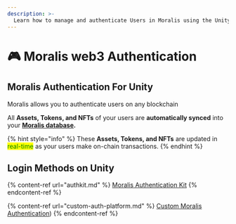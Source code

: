 ```yaml
---
description: >-
  Learn how to manage and authenticate Users in Moralis using the Unity SDK
---
```


# 🎮 Moralis web3 Authentication

## Moralis Authentication For Unity

Moralis allows you to authenticate users on any blockchain

All **Assets, Tokens, and NFTs** of your users are **automatically synced** into your [**Moralis database**](../database/)**.**

{% hint style="info" %}
These **Assets, Tokens, and NFTs** are updated in <mark style="color:green;">real-time</mark> as your users make on-chain transactions.
{% endhint %}

## Login Methods on Unity

{% content-ref url="authkit.md" %}
[Moralis Authentication Kit](authkit.md)
{% endcontent-ref %}

{% content-ref url="custom-auth-platform.md" %}
[Custom Moralis Authentication](custom-auth-platform.md))
{% endcontent-ref %}
